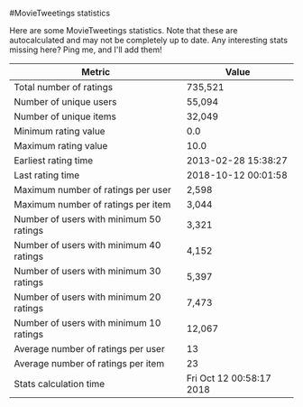 #MovieTweetings statistics

Here are some MovieTweetings statistics. Note that these are autocalculated and may not be completely up to date. Any interesting stats missing here? Ping me, and I'll add them!

Metric | Value
--- | ---
Total number of ratings                 | 735,521
Number of unique users                  | 55,094
Number of unique items                  | 32,049
Minimum rating value                    | 0.0
Maximum rating value                    | 10.0
Earliest rating time                    | 2013-02-28 15:38:27
Last rating time                        | 2018-10-12 00:01:58
Maximum number of ratings per user      | 2,598
Maximum number of ratings per item      | 3,044
Number of users with minimum 50 ratings | 3,321
Number of users with minimum 40 ratings | 4,152
Number of users with minimum 30 ratings | 5,397
Number of users with minimum 20 ratings | 7,473
Number of users with minimum 10 ratings | 12,067
Average number of ratings per user      | 13
Average number of ratings per item      | 23
Stats calculation time                  | Fri Oct 12 00:58:17 2018

